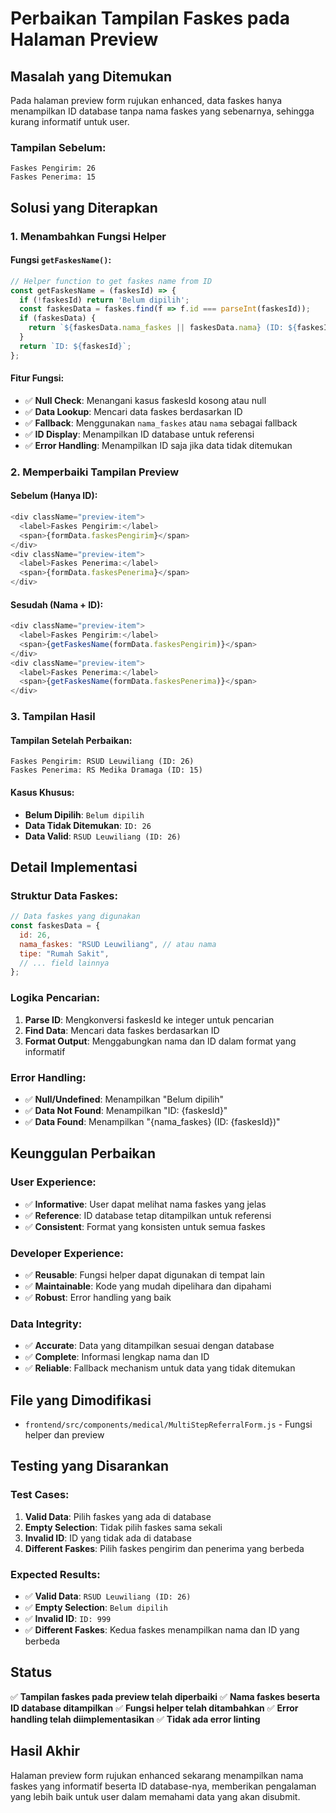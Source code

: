 # Perbaikan Tampilan Faskes pada Halaman Preview

## Masalah yang Ditemukan
Pada halaman preview form rujukan enhanced, data faskes hanya menampilkan ID database tanpa nama faskes yang sebenarnya, sehingga kurang informatif untuk user.

### **Tampilan Sebelum:**
```
Faskes Pengirim: 26
Faskes Penerima: 15
```

## Solusi yang Diterapkan

### 1. **Menambahkan Fungsi Helper**

#### **Fungsi `getFaskesName()`:**
```javascript
// Helper function to get faskes name from ID
const getFaskesName = (faskesId) => {
  if (!faskesId) return 'Belum dipilih';
  const faskesData = faskes.find(f => f.id === parseInt(faskesId));
  if (faskesData) {
    return `${faskesData.nama_faskes || faskesData.nama} (ID: ${faskesId})`;
  }
  return `ID: ${faskesId}`;
};
```

#### **Fitur Fungsi:**
- ✅ **Null Check**: Menangani kasus faskesId kosong atau null
- ✅ **Data Lookup**: Mencari data faskes berdasarkan ID
- ✅ **Fallback**: Menggunakan `nama_faskes` atau `nama` sebagai fallback
- ✅ **ID Display**: Menampilkan ID database untuk referensi
- ✅ **Error Handling**: Menampilkan ID saja jika data tidak ditemukan

### 2. **Memperbaiki Tampilan Preview**

#### **Sebelum (Hanya ID):**
```javascript
<div className="preview-item">
  <label>Faskes Pengirim:</label>
  <span>{formData.faskesPengirim}</span>
</div>
<div className="preview-item">
  <label>Faskes Penerima:</label>
  <span>{formData.faskesPenerima}</span>
</div>
```

#### **Sesudah (Nama + ID):**
```javascript
<div className="preview-item">
  <label>Faskes Pengirim:</label>
  <span>{getFaskesName(formData.faskesPengirim)}</span>
</div>
<div className="preview-item">
  <label>Faskes Penerima:</label>
  <span>{getFaskesName(formData.faskesPenerima)}</span>
</div>
```

### 3. **Tampilan Hasil**

#### **Tampilan Setelah Perbaikan:**
```
Faskes Pengirim: RSUD Leuwiliang (ID: 26)
Faskes Penerima: RS Medika Dramaga (ID: 15)
```

#### **Kasus Khusus:**
- **Belum Dipilih**: `Belum dipilih`
- **Data Tidak Ditemukan**: `ID: 26`
- **Data Valid**: `RSUD Leuwiliang (ID: 26)`

## Detail Implementasi

### **Struktur Data Faskes:**
```javascript
// Data faskes yang digunakan
const faskesData = {
  id: 26,
  nama_faskes: "RSUD Leuwiliang", // atau nama
  tipe: "Rumah Sakit",
  // ... field lainnya
};
```

### **Logika Pencarian:**
1. **Parse ID**: Mengkonversi faskesId ke integer untuk pencarian
2. **Find Data**: Mencari data faskes berdasarkan ID
3. **Format Output**: Menggabungkan nama dan ID dalam format yang informatif

### **Error Handling:**
- ✅ **Null/Undefined**: Menampilkan "Belum dipilih"
- ✅ **Data Not Found**: Menampilkan "ID: {faskesId}"
- ✅ **Data Found**: Menampilkan "{nama_faskes} (ID: {faskesId})"

## Keunggulan Perbaikan

### **User Experience:**
- ✅ **Informative**: User dapat melihat nama faskes yang jelas
- ✅ **Reference**: ID database tetap ditampilkan untuk referensi
- ✅ **Consistent**: Format yang konsisten untuk semua faskes

### **Developer Experience:**
- ✅ **Reusable**: Fungsi helper dapat digunakan di tempat lain
- ✅ **Maintainable**: Kode yang mudah dipelihara dan dipahami
- ✅ **Robust**: Error handling yang baik

### **Data Integrity:**
- ✅ **Accurate**: Data yang ditampilkan sesuai dengan database
- ✅ **Complete**: Informasi lengkap nama dan ID
- ✅ **Reliable**: Fallback mechanism untuk data yang tidak ditemukan

## File yang Dimodifikasi
- `frontend/src/components/medical/MultiStepReferralForm.js` - Fungsi helper dan preview

## Testing yang Disarankan

### **Test Cases:**
1. **Valid Data**: Pilih faskes yang ada di database
2. **Empty Selection**: Tidak pilih faskes sama sekali
3. **Invalid ID**: ID yang tidak ada di database
4. **Different Faskes**: Pilih faskes pengirim dan penerima yang berbeda

### **Expected Results:**
- ✅ **Valid Data**: `RSUD Leuwiliang (ID: 26)`
- ✅ **Empty Selection**: `Belum dipilih`
- ✅ **Invalid ID**: `ID: 999`
- ✅ **Different Faskes**: Kedua faskes menampilkan nama dan ID yang berbeda

## Status
✅ **Tampilan faskes pada preview telah diperbaiki**
✅ **Nama faskes beserta ID database ditampilkan**
✅ **Fungsi helper telah ditambahkan**
✅ **Error handling telah diimplementasikan**
✅ **Tidak ada error linting**

## Hasil Akhir
Halaman preview form rujukan enhanced sekarang menampilkan nama faskes yang informatif beserta ID database-nya, memberikan pengalaman yang lebih baik untuk user dalam memahami data yang akan disubmit.
